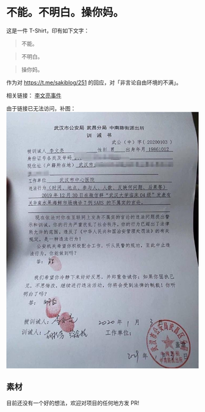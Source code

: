 # 不能。不明白。操你妈。

这是一件 T-Shirt，印有如下文字：

> 不能。

> 不明白。

> 操你妈。

作为对 https://t.me/sakiblog/251 的回应，对「非言论自由环境的不满」。

相关链接：
[李文亮事件](https://www.zhihu.com/question/370180141/answer/1002503693)

由于链接已无法访问，补图：
![](https://raw.githubusercontent.com/eatradish/say-no-tshirt/master/photo_2020-02-07_09-33-21.jpg)

## 素材

目前还没有一个好的想法，欢迎对项目的任何地方发 PR!
